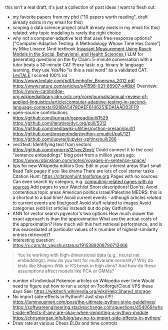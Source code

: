 this isn't a real draft, it's just a collection of post ideas I want to flesh out:
- my favorite papers from my phd ("10 papers worth reading", draft already exists in my email for this)
- scoping a data science project (draft already exists in my email for this)
  related: why topic modeling is rarely the right choice
- why not a computer-adaptive test that uses free-response options?
    ["Computer-Adaptive Testing: A Methodology Whose Time Has Come"] by Mike Linacre
    (And textbook [Invariant Measurement Using Rasch Models in the Social, Behavioral, and Health Sciences ](https://www.routledge.com/Invariant-Measurement-Using-Rasch-Models-in-the-Social-Behavioral-and-Health-Sciences/EngelhardJr-Wang/p/book/9781032603391))
    LLM for generating questions on the fly
    Claim: 5-minute conversation with a tutor beats a 30-minute CAT
    Proxy task: e.g. binary
    In language learning, they use Yes/No "is this a real word" as a validated CAT.
    [LexTALE](https://www.lextale.com/validity.html) I scored 100% lol
    https://www.lextale.com/pdf/Lemhofer_Broersma_2012.pdf
    https://www.nature.com/articles/s41598-021-85907-x#Bib1
    Overview: https://www-cambridge-org.wikipedialibrary.idm.oclc.org/core/journals/annual-review-of-applied-linguistics/article/computer-adaptive-testing-in-second-language-contexts/928BA5479DAEF6146251EDA1AAD03FF9
- open-source contributions
    https://github.com/burnash/gspread/pull/1529
    https://github.com/iterative/dvc.org/pull/5312
    https://github.com/mediawiki-utilities/python-oresapi/pull/1
    https://github.com/prosegrinder/python-cmudict/pull/121
    https://github.com/jupyter/jupyter-sphinx/pull/286
- vec2text:
    Identifying text from vectors
    https://github.com/jxmorris12/vec2text/
    Could connect it to the cool "sentence embeddings" blog post from a million years ago: https://www.robinsloan.com/notes/voyages-in-sentence-space/
- tips for new Wikipedia editors
    Dos:
    Edit in your interest areas
    Start small
    Read Talk pages if you like drama
    There are lots of cool starter tasks
        Citation Hunt: https://citationhunt.toolforge.org
        Pages with no sources:
        Can even search by category, e.g. [computing-related pages with no sources](https://en.wikipedia.org/w/index.php?sort=random&search=articletopic%3Acomputing+incategory%3A%22All+articles+lacking+sources%E2%80%8E%22&title=Special%3ASearch&profile=advanced&fulltext=1&ns0=1)
    Add pages to your Watchlist
    Short descriptions!
    Don'ts:
    Avoid contentious topic areas
        American politics
        Israel/Palestine
        MEDRS: this is a shortcut to a bad time!
        Avoid current events - although articles _related_ to current events are fine/good!
    Avoid stuff related to images
    Avoid categories (edit list articles instead)
         but do play Catfishing
 - ANN for vector search
    pgvector's two options
    How much slower the exact approach is than the approximation
    What are the actual costs of the approximation? How much will this hurt retrieval performance, and is this exacerbated at particular values of k (number of highest-similarity entries retrieved)?
 - Interesting question:
https://x.com/its_vayishu/status/1915389208790712466
>You're working with high-dimensional data (e.g., neural net embeddings). How do you test for multivariate normality? Why do tests like Shapiro-Wilk or KS break in high dims? And how do these assumptions affect models like PCA or GMMs?
 - number of individual Pokemon articles on Wikipedia over time
    Would need to figure out how to run a script on Toolforge/Cloud VPS these days
    See: https://wikitech.wikimedia.org/wiki/Help:Shared_storage
 - No import side-effects in Python!!! Just stop it!!!!
    https://luminousmen.com/post/the-ultimate-python-style-guidelines/
    https://softwareengineering.stackexchange.com/questions/454069/what-side-effects-if-any-are-okay-when-importing-a-python-module
    https://chrismorgan.info/blog/say-no-to-import-side-effects-in-python/
 - Draw rate at various Chess ELOs and time controls
